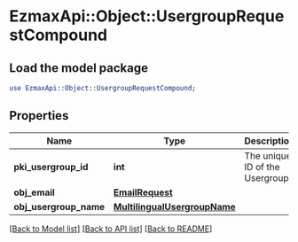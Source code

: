 # EzmaxApi::Object::UsergroupRequestCompound

## Load the model package
```perl
use EzmaxApi::Object::UsergroupRequestCompound;
```

## Properties
Name | Type | Description | Notes
------------ | ------------- | ------------- | -------------
**pki_usergroup_id** | **int** | The unique ID of the Usergroup | [optional] 
**obj_email** | [**EmailRequest**](EmailRequest.md) |  | [optional] 
**obj_usergroup_name** | [**MultilingualUsergroupName**](MultilingualUsergroupName.md) |  | 

[[Back to Model list]](../README.md#documentation-for-models) [[Back to API list]](../README.md#documentation-for-api-endpoints) [[Back to README]](../README.md)


